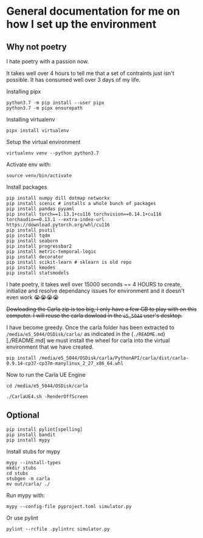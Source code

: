 # General documentation for me on how I set up the environment

## Why not poetry
I hate poetry with a passion now.

It takes well over 4 hours to tell me that a set of contraints just isn't possible. It has consumed well over 3 days of my life.

Installing pipx

```
python3.7 -m pip install --user pipx
python3.7 -m pipx ensurepath
```


Installing virtualenv

```
pipx install virtualenv
```

Setup the virtual environment
```
virtualenv venv --python python3.7
```


Activate env with:
```
source venv/bin/activate
```


Install packages
```
pip install numpy dill dotmap networkx
pip install scenic # installs a whole bunch of packages
pip install pandas pyyaml
pip install torch==1.13.1+cu116 torchvision==0.14.1+cu116 torchaudio==0.13.1 --extra-index-url https://download.pytorch.org/whl/cu116
pip install psutil
pip install tqdm
pip install seaborn
pip install progressbar2
pip install metric-temporal-logic
pip install decorator
pip install scikit-learn # sklearn is old repo
pip install kmodes
pip install statsmodels
```

I hate poetry, it takes well over 15000 seconds ~= 4 HOURS to create, initialize and resolve dependancy issues for environment and it doesn't even work 😭😭😭😭


~~Dowloading the Carla zip is too big, I only have a few GB to play with on this computer.
I will reuse the carla dowload in the `e5_5044` user's desktop.~~

I have become greedy.
Once the carla folder has been extracted to `/media/e5_5044/OSDisk/carla/` as indicated in the (`./README.md`)[./README.md] we must install the wheel for carla into the virtual environment that we have created.

```
pip install /media/e5_5044/OSDisk/carla/PythonAPI/carla/dist/carla-0.9.14-cp37-cp37m-manylinux_2_27_x86_64.whl
```

Now to run the Carla UE Engine

```
cd /media/e5_5044/OSDisk/carla

./CarlaUE4.sh -RenderOffScreen
```

## Optional

```
pip install pylint[spelling]
pip install bandit
pip install mypy
```

Install stubs for mypy
```
mypy --install-types
mkdir stubs
cd stubs
stubgen -m carla
mv out/carla/ ./
```

Run mypy with:
```
mypy --config-file pyproject.toml simulator.py
```

Or use pylint
```
pylint --rcfile .pylintrc simulator.py
```